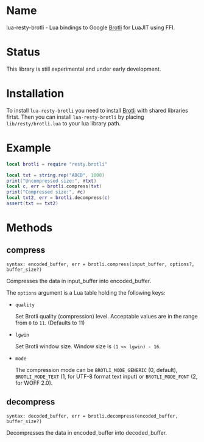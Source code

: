 Name
====
lua-resty-brotli - Lua bindings to Google
[Brotli](https://github.com/google/brotli) for LuaJIT using FFI.


Status
======
This library is still experimental and under early development.


Installation
============
To install `lua-resty-brotli` you need to install
[Brotli](https://github.com/google/brotli#build-instructions)
with shared libraries firtst.
Then you can install `lua-resty-brotli` by placing `lib/resty/brotli.lua` to
your lua library path.


Example
=======
```` lua
local brotli = require "resty.brotli"

local txt = string.rep("ABCD", 1000)
print("Uncompressed size:", #txt)
local c, err = brotli.compress(txt)
print("Compressed size:", #c)
local txt2, err = brotli.decompress(c)
assert(txt == txt2)
````


Methods
=======

compress
--------
`syntax: encoded_buffer, err = brotli.compress(input_buffer, options?, buffer_size?)`

Compresses the data in input_buffer into encoded_buffer.

The `options` argument is a Lua table holding the following keys:

* `quality`

    Set Brotli quality (compression) level.
    Acceptable values are in the range from `0` to `11`.
    (Defaults to 11)

* `lgwin`

    Set Brotli window size. Window size is `(1 << lgwin) - 16`.

* `mode`

    The compression mode can be `BROTLI_MODE_GENERIC` (0, default),
   `BROTLI_MODE_TEXT` (1, for UTF-8 format text input) or
   `BROTLI_MODE_FONT` (2, for WOFF 2.0).

decompress
----------
`syntax: decoded_buffer, err = brotli.decompress(encoded_buffer, buffer_size?)`

Decompresses the data in encoded_buffer into decoded_buffer.

